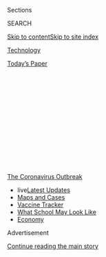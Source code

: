 <div id="app">

<div>

<div>

<div>

<div class="NYTAppHideMasthead css-1q2w90k e1suatyy0">

<div class="section css-ui9rw0 e1suatyy2">

<div class="css-eph4ug er09x8g0">

<div class="css-6n7j50">

</div>

<span class="css-1dv1kvn">Sections</span>

<div class="css-10488qs">

<span class="css-1dv1kvn">SEARCH</span>

</div>

[Skip to content](#site-content)[Skip to site
index](#site-index)

</div>

<div id="masthead-section-label" class="css-1wr3we4 eaxe0e00">

[Technology](https://www.nytimes.com/section/technology)

</div>

<div class="css-10698na e1huz5gh0">

</div>

</div>

<div id="masthead-bar-one" class="section hasLinks css-15hmgas e1csuq9d3">

<div class="css-uqyvli e1csuq9d0">

</div>

<div class="css-1uqjmks e1csuq9d1">

</div>

<div class="css-9e9ivx">

[](https://myaccount.nytimes.com/auth/login?response_type=cookie&client_id=vi)

</div>

<div class="css-1bvtpon e1csuq9d2">

[Today’s
Paper](https://www.nytimes.com/section/todayspaper)

</div>

</div>

</div>

</div>

<div data-aria-hidden="false">

<div id="site-content" data-role="main">

<div>

<div class="css-1aor85t" style="opacity:0.000000001;z-index:-1;visibility:hidden">

<div class="css-1hqnpie">

<div class="css-epjblv">

<span class="css-17xtcya">[Technology](/section/technology)</span><span class="css-x15j1o">|</span><span class="css-fwqvlz">Virus
Conspiracists Elevate a New
Champion</span>

</div>

<div class="css-k008qs">

<div class="css-1iwv8en">

<span class="css-18z7m18"></span>

<div>

</div>

</div>

<span class="css-1n6z4y">https://nyti.ms/3clD6Nv</span>

<div class="css-1705lsu">

<div class="css-4xjgmj">

<div class="css-4skfbu" data-role="toolbar" data-aria-label="Social Media Share buttons, Save button, and Comments Panel with current comment count" data-testid="share-tools">

  - 
  - 
  - 
  - 
    
    <div class="css-6n7j50">
    
    </div>

  - 

</div>

</div>

</div>

</div>

</div>

</div>

<div id="NYT_TOP_BANNER_REGION" class="css-13pd83m">

<div>

<div id="styln-prism-menu-1592847958612" class="section interactive-content interactive-size-medium css-1edisqu">

<div class="css-17ih8de interactive-body">

<div id="scroll-container" class="css-1gj85ro">

[<span class="styln-title-wrap"><span class="css-1pje3qr">The
Coronavirus</span><span class="css-1pje3qr">
Outbreak</span></span>](https://www.nytimes.com/news-event/coronavirus?action=click&pgtype=Article&state=default&region=TOP_BANNER&context=storylines_menu)

  - <span class="css-kqxiym" data-emphasize="true">live</span>[Latest
    Updates](https://www.nytimes.com/2020/08/01/world/coronavirus-covid-19.html?action=click&pgtype=Article&state=default&region=TOP_BANNER&context=storylines_menu)
  - [Maps and
    Cases](https://www.nytimes.com/interactive/2020/us/coronavirus-us-cases.html?action=click&pgtype=Article&state=default&region=TOP_BANNER&context=storylines_menu)
  - [Vaccine
    Tracker](https://www.nytimes.com/interactive/2020/science/coronavirus-vaccine-tracker.html?action=click&pgtype=Article&state=default&region=TOP_BANNER&context=storylines_menu)
  - [What School May Look
    Like](https://www.nytimes.com/interactive/2020/07/29/us/schools-reopening-coronavirus.html?action=click&pgtype=Article&state=default&region=TOP_BANNER&context=storylines_menu)
  - [Economy](https://www.nytimes.com/live/2020/07/31/business/stock-market-today-coronavirus?action=click&pgtype=Article&state=default&region=TOP_BANNER&context=storylines_menu)

</div>

</div>

</div>

</div>

</div>

<div id="top-wrapper" class="css-1sy8kpn">

<div id="top-slug" class="css-l9onyx">

Advertisement

</div>

[Continue reading the main
story](#after-top)

<div class="ad top-wrapper" style="text-align:center;height:100%;display:block;min-height:250px">

<div id="top" class="place-ad" data-position="top" data-size-key="top">

</div>

</div>

<div id="after-top">

</div>

</div>

<div>

<div id="sponsor-wrapper" class="css-1hyfx7x">

<div id="sponsor-slug" class="css-19vbshk">

Supported by

</div>

[Continue reading the main
story](#after-sponsor)

<div id="sponsor" class="ad sponsor-wrapper" style="text-align:center;height:100%;display:block">

</div>

<div id="after-sponsor">

</div>

</div>

<div class="css-186x18t">

</div>

<div class="css-1vkm6nb ehdk2mb0">

# Virus Conspiracists Elevate a New Champion

</div>

A video showcasing baseless arguments by Dr. Judy Mikovits, including
attacks on Dr. Anthony Fauci, has been viewed more than eight million
times in the past week.

<div class="css-79elbk" data-testid="photoviewer-wrapper">

<div class="css-z3e15g" data-testid="photoviewer-wrapper-hidden">

</div>

<div class="css-1a48zt4 ehw59r15" data-testid="photoviewer-children">

![<span class="css-16f3y1r e13ogyst0" data-aria-hidden="true">Dr. Judy
Mikovits at the Whittemore Peterson Institute for Neuro-Immune Disease
in 2011, the year she was fired
there.</span><span class="css-cnj6d5 e1z0qqy90" itemprop="copyrightHolder"><span class="css-1ly73wi e1tej78p0">Credit...</span><span><span>David
Calvert/Associated
Press</span></span></span>](https://static01.nyt.com/images/2020/05/11/business/00virus-mikovits-print/merlin_53613071_01d78a84-91a4-4066-91e7-cfa2e41b330f-articleLarge.jpg?quality=75&auto=webp&disable=upscale)

</div>

</div>

<div class="css-18e8msd">

<div class="css-vp77d3 epjyd6m0">

<div class="css-1baulvz">

By [<span class="css-1baulvz last-byline" itemprop="name">Davey
Alba</span>](https://www.nytimes.com/by/davey-alba)

</div>

</div>

  - 
    
    <div class="css-ld3wwf e16638kd2">
    
    May 9,
    2020
    
    </div>

  - 
    
    <div class="css-4xjgmj">
    
    <div class="css-d8bdto" data-role="toolbar" data-aria-label="Social Media Share buttons, Save button, and Comments Panel with current comment count" data-testid="share-tools">
    
      - 
      - 
      - 
      - 
        
        <div class="css-6n7j50">
        
        </div>
    
      - 
    
    </div>
    
    </div>

</div>

<div class="css-mdjrty">

[Leer en
español](https://www.nytimes.com/es/2020/05/11/espanol/plandemia-judy-mikovitz-desinformacion.html "Read in Spanish")

</div>

</div>

<div class="section meteredContent css-1r7ky0e" name="articleBody" itemprop="articleBody">

<div class="css-1fanzo5 StoryBodyCompanionColumn">

<div class="css-53u6y8">

In a video posted to YouTube on Monday, a woman animatedly described an
unsubstantiated secret plot by global elites like Bill Gates and Dr.
Anthony Fauci to use the coronavirus pandemic to profit and grab
political power.

In the 26-minute video, the woman asserted how Dr. Fauci, the director
of the National Institute of Allergy and Infectious Diseases and a
leading voice on the coronavirus, had buried her research about how
vaccines can damage people’s immune systems. It is those weakened immune
systems, she declared, that have made people susceptible to illnesses
like Covid-19.

The video, a scene from a longer dubious documentary called
“[Plandemic](https://www.nytimes.com/2020/05/20/technology/plandemic-movie-youtube-facebook-coronavirus.html),”
was quickly seized upon by anti-vaccinators, the conspiracy group QAnon
and activists from the Reopen America movement, generating more than
eight million views. And it has turned the woman — Dr. Judy Mikovits,
62, a discredited scientist — into a new star of virus disinformation.

Her ascent was powered not only by the YouTube video but also by a book
that she published in April, “Plague of Corruption,” which frames Dr.
Mikovits as a truth-teller fighting deception in science. In recent
weeks, she has become a darling of far-right publications like The Epoch
Times and The Gateway Pundit. Mentions of her on social media and
television have spiked to as high as 14,000 a day, according to the
media insights company Zignal Labs.

</div>

</div>

<div class="css-1fanzo5 StoryBodyCompanionColumn">

<div class="css-53u6y8">

The rise of Dr. Mikovits is the latest twist in the virus disinformation
wars, which have swelled throughout the pandemic. Conspiracy theorists
have used the uncertainty and fear around the disease to mint many
villains. Those include [Dr. Fauci after he appeared to slight President
Trump](https://www.nytimes.com/2020/03/28/technology/coronavirus-fauci-trump-conspiracy-target.html)
and [Mr. Gates, a co-founder of Microsoft, as someone who started the
disease](https://www.nytimes.com/2020/04/17/technology/bill-gates-virus-conspiracy-theories.html).
They have also pushed the baseless idea that [5G wireless waves can help
cause the
disease](https://www.nytimes.com/2020/04/10/technology/coronavirus-5g-uk.html).

On the flip side, they have created their own heroes, like Dr. Mikovits.

The conspiracy theorists “recast a pusher of discredited pseudoscience
as a whistle-blowing counterpoint to real expertise,” said Renee
DiResta, a disinformation researcher at the Stanford Internet
Observatory.

Dr. Mikovits did not respond to requests for comment.

Judy Mikovits has a degree in biology from the University of Virginia
and a Ph.D. in molecular biology from George Washington University. From
1992 to 2001, she worked at the National Cancer Institute as a
postdoctoral fellow, a staff scientist and a lab director, then served
as research director of the Whittemore Peterson Institute for
Neuro-Immune Disease from 2006 to 2011. In 2011, after her research into
chronic fatigue syndrome was discredited, she was
[fired](https://www.sciencemag.org/news/2011/10/chronic-fatigue-syndrome-researcher-fired-amidst-new-controversy)
from Whittemore.

Dr. Mikovits’s rise to internet notoriety has been sudden. According to
data from Zignal Labs, she was rarely mentioned on social media
platforms in February.

</div>

</div>

<div class="css-79elbk" data-testid="photoviewer-wrapper">

<div class="css-z3e15g" data-testid="photoviewer-wrapper-hidden">

</div>

<div class="css-1a48zt4 ehw59r15" data-testid="photoviewer-children">

![<span class="css-16f3y1r e13ogyst0" data-aria-hidden="true">GoFundMe
removed a fund-raiser for Judy Mikovits, stating that the campaign
violated the website’s terms of
service.</span>](https://static01.nyt.com/images/2020/05/08/technology/09virus-mikovits/oakImage-1588977888511-articleLarge.png?quality=75&auto=webp&disable=upscale)

</div>

</div>

<div class="css-1fanzo5 StoryBodyCompanionColumn">

<div class="css-53u6y8">

By April, coverage of Dr. Mikovits rose to 800 mentions a day. That
month, Darla Shine, the wife of Bill Shine, a former Fox News executive
and former top aide to Mr. Trump, promoted Dr. Mikovits’s book [in a
tweet](https://twitter.com/DarlaShine/status/1246607755915526144).
Videos by The Epoch Times, a publication with ties to the Falun Gong,
and the conservative outlet “The Next News Network” interviewed Dr.
Mikovits about the pandemic, generating more than 1.5 million views on
social networks.

</div>

</div>

<div class="css-1fanzo5 StoryBodyCompanionColumn">

<div class="css-53u6y8">

Then came the video from “Plandemic,” which made mentions of Dr.
Mikovits on social media spike far higher. The video was produced by
Mikki Willis, who was involved in making “Bernie or Bust” and “Never
Hillary” videos during the 2016 presidential
campaign.

<div id="NYT_MAIN_CONTENT_1_REGION" class="css-9tf9ac">

<div>

<div id="styln-covid-updates-markets" class="section interactive-content interactive-size-medium css-1ftcdic">

<div class="css-17ih8de interactive-body">

<div id="styln-briefing-block">

<div class="briefing-block-header-section">

# [Latest Updates: Economy](https://www.nytimes.com/live/2020/07/31/business/stock-market-today-coronavirus?action=click&pgtype=Article&state=default&region=MAIN_CONTENT_1&context=storylines_live_updates)

</div>

<div class="briefing-block-lb-items">

<div class="briefing-block-update-time">

[31h
ago](https://www.nytimes.com/live/2020/07/31/business/stock-market-today-coronavirus?action=click&pgtype=Article&state=default&region=MAIN_CONTENT_1&context=storylines_live_updates#kodaks-chief-executive-was-given-stock-options-then-the-share-price-spiked-1000-percent)

</div>

<div>

[Kodak’s chief executive was given stock options. Then the share price
spiked 1,000
percent.](https://www.nytimes.com/live/2020/07/31/business/stock-market-today-coronavirus?action=click&pgtype=Article&state=default&region=MAIN_CONTENT_1&context=storylines_live_updates#kodaks-chief-executive-was-given-stock-options-then-the-share-price-spiked-1000-percent)

</div>

<div class="briefing-block-update-time">

[34h
ago](https://www.nytimes.com/live/2020/07/31/business/stock-market-today-coronavirus?action=click&pgtype=Article&state=default&region=MAIN_CONTENT_1&context=storylines_live_updates#fitch-ratings-downgrades-its-outlook-on-us-debt)

</div>

<div>

[Fitch Ratings downgrades its outlook on U.S.
debt.](https://www.nytimes.com/live/2020/07/31/business/stock-market-today-coronavirus?action=click&pgtype=Article&state=default&region=MAIN_CONTENT_1&context=storylines_live_updates#fitch-ratings-downgrades-its-outlook-on-us-debt)

</div>

<div class="briefing-block-update-time">

[41h
ago](https://www.nytimes.com/live/2020/07/31/business/stock-market-today-coronavirus?action=click&pgtype=Article&state=default&region=MAIN_CONTENT_1&context=storylines_live_updates#us-sanctions-more-chinese-officials-over-human-rights-violations-as-tensions-flare)

</div>

<div>

[U.S. sanctions more Chinese officials over human rights violations as
tensions
flare](https://www.nytimes.com/live/2020/07/31/business/stock-market-today-coronavirus?action=click&pgtype=Article&state=default&region=MAIN_CONTENT_1&context=storylines_live_updates#us-sanctions-more-chinese-officials-over-human-rights-violations-as-tensions-flare)

</div>

</div>

<div class="briefing-block-footer">

<div class="briefing-block-footer-meta">

[See more
updates](https://www.nytimes.com/live/2020/07/31/business/stock-market-today-coronavirus?action=click&pgtype=Article&state=default&region=MAIN_CONTENT_1&context=storylines_live_updates)

</div>

<div class="briefing-block-briefinglinks">

<span>More live coverage:</span>
[Global](https://www.nytimes.com/2020/08/01/world/coronavirus-covid-19.html?action=click&pgtype=Article&state=default&region=MAIN_CONTENT_1&context=storylines_live_updates)

</div>

</div>

</div>

</div>

</div>

</div>

</div>

Her arguments also began to spill over into the real world, including
her baseless assertion that “wearing the mask literally activates your
own virus.” There is no evidence that wearing a mask can activate
viruses and make people sick. On Thursday in Sacramento, Calif., [a
woman brandished a
sign](https://twitter.com/mikeblountsac/status/1258439584507031552) in
front of the state Capitol building that read, “Do you know who Dr. Judy
Mikovits is? Then don’t tell me I need a silly mask.”

YouTube and Facebook have removed the “Plandemic” scene, saying that it
spread inaccurate information about Covid-19 that could be harmful to
the public. But the video continues to circulate, as people post new
copies. Twitter added an “unsafe” warning on [at least one
link](https://twitter.com/DrJudyAMikovits/status/1257425999408611330)
featuring Dr. Mikovits on the social network, and blocked the hashtags
\#PlagueOfCorruption and \#Plandemicmovie from trends and search.

Dr. Mikovits has attacked Dr. Fauci online since at least 2018. But her
claims did not gain much traction until this year, when the [narrative
that Dr. Fauci was secretly plotting to undermine and discredit the
president started
spreading](https://www.nytimes.com/2020/03/28/technology/coronavirus-fauci-trump-conspiracy-target.html).

Dr. Mikovits says Dr. Fauci’s attacks on her work date back to the
1980s, when she [contributed
research](https://nyaspubs.onlinelibrary.wiley.com/doi/abs/10.1111/j.1749-6632.1990.tb16119.x)
to the National Cancer Institute as a graduate student. In the video
being shared, Dr. Mikovits alleges that Dr. Fauci intercepted her
research on H.I.V. to make money off patents, threatened her and then
took undeserved credit for moving the field of H.I.V. treatment forward.

She also ties her professional downfall to Dr. Fauci. In 2009, Dr.
Mikovits published research in the journal Science claiming to show that
a mouse retrovirus caused chronic fatigue syndrome and other illnesses.
That research gained significant media attention, but it was discredited
a couple of years later, including with a retraction by the journal. Dr.
Mikovits was briefly jailed in California on charges of theft made by
Whittemore. The charges were later dropped.

</div>

</div>

<div class="css-1fanzo5 StoryBodyCompanionColumn">

<div class="css-53u6y8">

Dr. Mikovits has sought to reframe the scandal as part of a broader
campaign of persecution, aimed at silencing her work questioning the
safety of vaccines.

There is no evidence that Dr. Fauci and Dr. Mikovits interacted. This
week, in a [statement to the fact-checking website
Snopes](https://www.snopes.com/fact-check/scientist-vaccine-jailed/),
Dr. Fauci denied ever having threatened Dr. Mikovits. “I have no idea
what she is talking about,” he wrote.

The National Cancer Institute referred an inquiry about Dr. Mikovits’s
claims to the National Institutes of Health, the agency that oversees
the N.C.I.’s cancer research and training. Dr. Fauci came to the
National Institutes of Health as a clinical associate in 1968, and was
appointed director of the National Institute of Allergy and Infectious
Diseases at the N.I.H. by 1984.

In a statement, the agency said, “The National Institutes of Health and
National Institute of Allergy and Infectious Diseases are focused on
critical research aimed at ending the Covid-19 pandemic and preventing
further deaths. We are not engaging in tactics by some seeking to derail
our efforts.”

Dr. Ian Lipkin, the director of the Center for Infection and Immunity at
Columbia University, said in an interview on Saturday morning that Dr.
Fauci had asked him in 2011 to design a study that would address whether
Dr. Mikovits and others could reproduce her research showing an
association between XMRV, the mouse retrovirus, and chronic fatigue
syndrome. He pointed to a [September 2012 news conference at
Columbia](https://www.mailman.columbia.edu/research/center-infection-and-immunity/cii-press-conference-multicenter-study-chronic-fatigue)
in which Dr. Mikovits admitted the link her original research had made
between the mouse retrovirus and chronic fatigue syndrome was “simply
not there.”

“Now is the time to use” the invalidating results that came out of the
effort to reproduce her research “and move forward,” [Dr. Mikovits said
at the
time](https://www.youtube.com/watch?list=PLm8X_9pQvTbVCBWor35cXIOJpsjGfCnKm&time_continue=334&v=Y3dJsNZuNUk&feature=emb_title).
“And that’s what science is all about.”

Ivan Oransky, a co-founder of the academic watchdog [Retraction
Watch](https://retractionwatch.com/2020/05/06/who-is-judy-mikovits/),
which has followed Dr. Mikovits’s work closely, said that when he sees
videos like the one posted in the past week, “they tend to coalesce
around certain kinds of subjects, then the trajectory turns to
martyrhood really quickly.”

</div>

</div>

<div class="css-1fanzo5 StoryBodyCompanionColumn">

<div class="css-53u6y8">

There is some evidence that prominent members of conspiracy groups have
tried to give her name and her story a lift online.

Zach Vorhies, a former YouTube employee who has recently promoted QAnon
conspiracy theories, posted a GoFundMe campaign on April 19 titled “Help
me amplify Pharma Whistleblower Judy Mikovits.” The campaign was first
spotted by Ms. DiResta, of the Stanford Internet Observatory.

A day before the GoFundMe campaign began, a newly created account for
Dr. Mikovits [tweeted for the first
time](https://twitter.com/DrJudyAMikovits/status/1251647330572476417).
“A big thanks goes out to Zach Vorhies (@Perpetualmaniac) for helping
me get on Twitter\!” It was retweeted 400 times and liked more than
2,200 times. The account has gained over 111,000 followers in less than
a month.

GoFundMe removed the page on Friday, stating that the campaign violated
the website’s terms of service for “campaigns that are fraudulent,
misleading, inaccurate, dishonest, or impossible.”

Mr. Vorhies did not respond to requests for comment.

Dr. Mikovits’s newfound notoriety has also lifted sales of her new book.
This week, “Plague of Corruption” shot to No. 1 on Amazon’s print
best-seller list. The book was out of stock on Friday. Amazon said that
the book did not violate the company’s content guidelines.

Skyhorse, the independent publishing company behind the book, defended
its decision to print Dr. Mikovits. “The world should discuss the ideas
in this book, rather than allow censorship to prevail,” a spokeswoman
for Skyhorse said.

Dr. Peter J. Hotez, dean of the National School of Tropical Medicine at
Baylor College of Medicine, said her rise illustrated how the
anti-vaccination movement had “taken a new ominous twist” with the
coronavirus.

</div>

</div>

<div class="css-1fanzo5 StoryBodyCompanionColumn">

<div class="css-53u6y8">

“They’ve now aligned themselves with far-right groups,” Dr. Hotez said,
“and their weapons of choice are YouTube, Facebook and Amazon.”

Sheera Frenkel and Alexandra Alter contributed reporting. Ben Decker and
Jack Begg contributed research.

</div>

</div>

<div>

</div>

</div>

<div>

</div>

<div>

</div>

<div>

</div>

<div>

<div id="bottom-wrapper" class="css-1ede5it">

<div id="bottom-slug" class="css-l9onyx">

Advertisement

</div>

[Continue reading the main
story](#after-bottom)

<div id="bottom" class="ad bottom-wrapper" style="text-align:center;height:100%;display:block;min-height:90px">

</div>

<div id="after-bottom">

</div>

</div>

</div>

</div>

</div>

## Site Index

<div>

</div>

## Site Information Navigation

  - [© <span>2020</span> <span>The New York Times
    Company</span>](https://help.nytimes.com/hc/en-us/articles/115014792127-Copyright-notice)

<!-- end list -->

  - [NYTCo](https://www.nytco.com/)
  - [Contact
    Us](https://help.nytimes.com/hc/en-us/articles/115015385887-Contact-Us)
  - [Work with us](https://www.nytco.com/careers/)
  - [Advertise](https://nytmediakit.com/)
  - [T Brand Studio](http://www.tbrandstudio.com/)
  - [Your Ad
    Choices](https://www.nytimes.com/privacy/cookie-policy#how-do-i-manage-trackers)
  - [Privacy](https://www.nytimes.com/privacy)
  - [Terms of
    Service](https://help.nytimes.com/hc/en-us/articles/115014893428-Terms-of-service)
  - [Terms of
    Sale](https://help.nytimes.com/hc/en-us/articles/115014893968-Terms-of-sale)
  - [Site
    Map](https://spiderbites.nytimes.com)
  - [Help](https://help.nytimes.com/hc/en-us)
  - [Subscriptions](https://www.nytimes.com/subscription?campaignId=37WXW)

</div>

</div>

</div>

</div>
